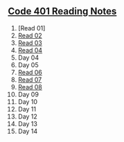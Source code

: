 ## [**Code 401 Reading Notes**](/401/401homepage.md)
  1. [Read 01]
  2. [Read 02](/401/read-02.md)
  3. [Read 03](/401/read-03.md)
  4. [Read 04](/401/read-04.md)
  5. Day 04
  6. Day 05
  7. [Read 06](/401/read-06.md)
  8. [Read 07](/401/read-07.md)
  9. [Read 08](/401/read-08.md)
  10. Day 09
  11. Day 10
  12. Day 11
  13. Day 12
  14. Day 13
  15. Day 14
<!-- DrP E-Sign Up, Up, Down, Down, Left, Right, Left, Right, B, A, Start -->
